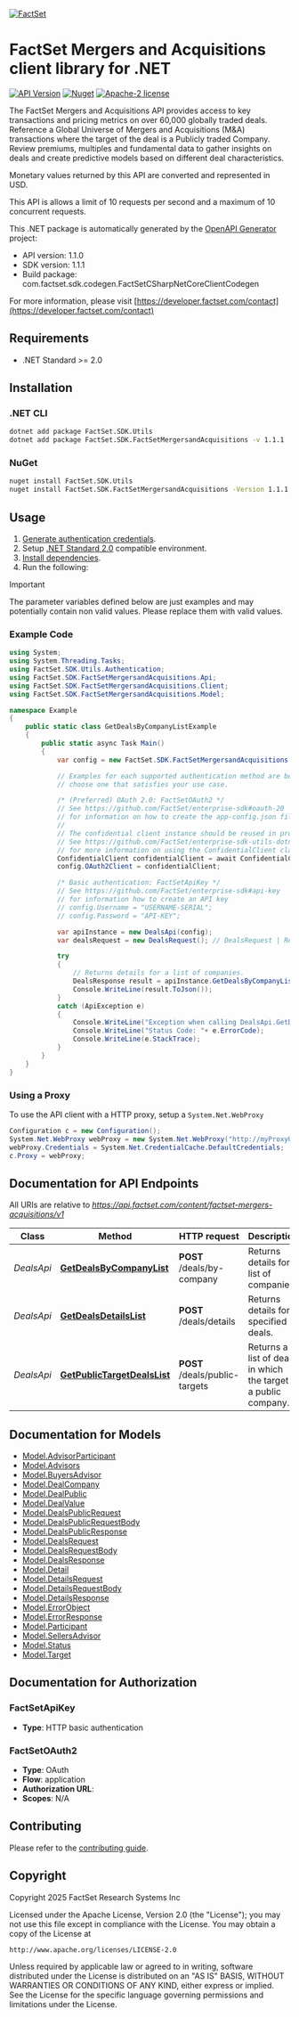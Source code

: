 [![FactSet](https://raw.githubusercontent.com/factset/enterprise-sdk/main/docs/images/factset-logo.svg)](https://www.factset.com)

# FactSet Mergers and Acquisitions client library for .NET

[![API Version](https://img.shields.io/badge/api-v1.1.0-blue)](https://developer.factset.com/api-catalog/factset-mergers-acquisitions-api)
[![Nuget](https://img.shields.io/badge/nuget-v1.1.1-orange)](https://www.nuget.org/packages/FactSet.SDK.FactSetMergersandAcquisitions/1.1.1)
[![Apache-2 license](https://img.shields.io/badge/license-Apache2-brightgreen.svg)](https://www.apache.org/licenses/LICENSE-2.0)

The FactSet Mergers and Acquisitions API provides access to key transactions and pricing metrics on over 60,000 globally traded deals. Reference a Global Universe of Mergers and Acquisitions (M&A) transactions where the target of the deal is a Publicly traded Company. Review premiums, multiples and fundamental data to gather insights on deals and create predictive models based on different deal characteristics.

  Monetary values returned by this API are converted and represented in USD.

  This API is allows a limit of 10 requests per second and a maximum of 10 concurrent requests.


This .NET package is automatically generated by the [OpenAPI Generator](https://openapi-generator.tech) project:

- API version: 1.1.0
- SDK version: 1.1.1
- Build package: com.factset.sdk.codegen.FactSetCSharpNetCoreClientCodegen

For more information, please visit [https://developer.factset.com/contact](https://developer.factset.com/contact)

## Requirements

* .NET Standard >= 2.0

## Installation

### .NET CLI

```bash
dotnet add package FactSet.SDK.Utils
dotnet add package FactSet.SDK.FactSetMergersandAcquisitions -v 1.1.1
```

### NuGet

```bash
nuget install FactSet.SDK.Utils
nuget install FactSet.SDK.FactSetMergersandAcquisitions -Version 1.1.1
```

## Usage

1. [Generate authentication credentials](../../../../README.md#authentication).
2. Setup [.NET Standard 2.0](https://docs.microsoft.com/en-us/dotnet/standard/net-standard?tabs=net-standard-2-0) compatible environment.
3. [Install dependencies](#installation).
4. Run the following:

> [!IMPORTANT]
> The parameter variables defined below are just examples and may potentially contain non valid values. Please replace them with valid values.

### Example Code

```csharp
using System;
using System.Threading.Tasks;
using FactSet.SDK.Utils.Authentication;
using FactSet.SDK.FactSetMergersandAcquisitions.Api;
using FactSet.SDK.FactSetMergersandAcquisitions.Client;
using FactSet.SDK.FactSetMergersandAcquisitions.Model;

namespace Example
{
    public static class GetDealsByCompanyListExample
    {
        public static async Task Main()
        {
            var config = new FactSet.SDK.FactSetMergersandAcquisitions.Client.Configuration();

            // Examples for each supported authentication method are below,
            // choose one that satisfies your use case.

            /* (Preferred) OAuth 2.0: FactSetOAuth2 */
            // See https://github.com/FactSet/enterprise-sdk#oauth-20
            // for information on how to create the app-config.json file
            //
            // The confidential client instance should be reused in production environments.
            // See https://github.com/FactSet/enterprise-sdk-utils-dotnet#authentication
            // for more information on using the ConfidentialClient class
            ConfidentialClient confidentialClient = await ConfidentialClient.CreateAsync("/path/to/app-config.json");
            config.OAuth2Client = confidentialClient;

            /* Basic authentication: FactSetApiKey */
            // See https://github.com/FactSet/enterprise-sdk#api-key
            // for information how to create an API key
            // config.Username = "USERNAME-SERIAL";
            // config.Password = "API-KEY";

            var apiInstance = new DealsApi(config);
            var dealsRequest = new DealsRequest(); // DealsRequest | Request object for `Deals`.

            try
            {
                // Returns details for a list of companies.
                DealsResponse result = apiInstance.GetDealsByCompanyList(dealsRequest);
                Console.WriteLine(result.ToJson());
            }
            catch (ApiException e)
            {
                Console.WriteLine("Exception when calling DealsApi.GetDealsByCompanyList: " + e.Message );
                Console.WriteLine("Status Code: "+ e.ErrorCode);
                Console.WriteLine(e.StackTrace);
            }
        }
    }
}
```

### Using a Proxy

To use the API client with a HTTP proxy, setup a `System.Net.WebProxy`

```csharp
Configuration c = new Configuration();
System.Net.WebProxy webProxy = new System.Net.WebProxy("http://myProxyUrl:80/");
webProxy.Credentials = System.Net.CredentialCache.DefaultCredentials;
c.Proxy = webProxy;
```

## Documentation for API Endpoints

All URIs are relative to *https://api.factset.com/content/factset-mergers-acquisitions/v1*

Class | Method | HTTP request | Description
------------ | ------------- | ------------- | -------------
*DealsApi* | [**GetDealsByCompanyList**](https://github.com/FactSet/enterprise-sdk/tree/main/code/dotnet/FactSetMergersandAcquisitions/v1/docs/DealsApi.md#getdealsbycompanylist) | **POST** /deals/by-company | Returns details for a list of companies.
*DealsApi* | [**GetDealsDetailsList**](https://github.com/FactSet/enterprise-sdk/tree/main/code/dotnet/FactSetMergersandAcquisitions/v1/docs/DealsApi.md#getdealsdetailslist) | **POST** /deals/details | Returns details for specified deals.
*DealsApi* | [**GetPublicTargetDealsList**](https://github.com/FactSet/enterprise-sdk/tree/main/code/dotnet/FactSetMergersandAcquisitions/v1/docs/DealsApi.md#getpublictargetdealslist) | **POST** /deals/public-targets | Returns a list of deals in which the target is a public company.


## Documentation for Models

 - [Model.AdvisorParticipant](https://github.com/FactSet/enterprise-sdk/tree/main/code/dotnet/FactSetMergersandAcquisitions/v1/docs/AdvisorParticipant.md)
 - [Model.Advisors](https://github.com/FactSet/enterprise-sdk/tree/main/code/dotnet/FactSetMergersandAcquisitions/v1/docs/Advisors.md)
 - [Model.BuyersAdvisor](https://github.com/FactSet/enterprise-sdk/tree/main/code/dotnet/FactSetMergersandAcquisitions/v1/docs/BuyersAdvisor.md)
 - [Model.DealCompany](https://github.com/FactSet/enterprise-sdk/tree/main/code/dotnet/FactSetMergersandAcquisitions/v1/docs/DealCompany.md)
 - [Model.DealPublic](https://github.com/FactSet/enterprise-sdk/tree/main/code/dotnet/FactSetMergersandAcquisitions/v1/docs/DealPublic.md)
 - [Model.DealValue](https://github.com/FactSet/enterprise-sdk/tree/main/code/dotnet/FactSetMergersandAcquisitions/v1/docs/DealValue.md)
 - [Model.DealsPublicRequest](https://github.com/FactSet/enterprise-sdk/tree/main/code/dotnet/FactSetMergersandAcquisitions/v1/docs/DealsPublicRequest.md)
 - [Model.DealsPublicRequestBody](https://github.com/FactSet/enterprise-sdk/tree/main/code/dotnet/FactSetMergersandAcquisitions/v1/docs/DealsPublicRequestBody.md)
 - [Model.DealsPublicResponse](https://github.com/FactSet/enterprise-sdk/tree/main/code/dotnet/FactSetMergersandAcquisitions/v1/docs/DealsPublicResponse.md)
 - [Model.DealsRequest](https://github.com/FactSet/enterprise-sdk/tree/main/code/dotnet/FactSetMergersandAcquisitions/v1/docs/DealsRequest.md)
 - [Model.DealsRequestBody](https://github.com/FactSet/enterprise-sdk/tree/main/code/dotnet/FactSetMergersandAcquisitions/v1/docs/DealsRequestBody.md)
 - [Model.DealsResponse](https://github.com/FactSet/enterprise-sdk/tree/main/code/dotnet/FactSetMergersandAcquisitions/v1/docs/DealsResponse.md)
 - [Model.Detail](https://github.com/FactSet/enterprise-sdk/tree/main/code/dotnet/FactSetMergersandAcquisitions/v1/docs/Detail.md)
 - [Model.DetailsRequest](https://github.com/FactSet/enterprise-sdk/tree/main/code/dotnet/FactSetMergersandAcquisitions/v1/docs/DetailsRequest.md)
 - [Model.DetailsRequestBody](https://github.com/FactSet/enterprise-sdk/tree/main/code/dotnet/FactSetMergersandAcquisitions/v1/docs/DetailsRequestBody.md)
 - [Model.DetailsResponse](https://github.com/FactSet/enterprise-sdk/tree/main/code/dotnet/FactSetMergersandAcquisitions/v1/docs/DetailsResponse.md)
 - [Model.ErrorObject](https://github.com/FactSet/enterprise-sdk/tree/main/code/dotnet/FactSetMergersandAcquisitions/v1/docs/ErrorObject.md)
 - [Model.ErrorResponse](https://github.com/FactSet/enterprise-sdk/tree/main/code/dotnet/FactSetMergersandAcquisitions/v1/docs/ErrorResponse.md)
 - [Model.Participant](https://github.com/FactSet/enterprise-sdk/tree/main/code/dotnet/FactSetMergersandAcquisitions/v1/docs/Participant.md)
 - [Model.SellersAdvisor](https://github.com/FactSet/enterprise-sdk/tree/main/code/dotnet/FactSetMergersandAcquisitions/v1/docs/SellersAdvisor.md)
 - [Model.Status](https://github.com/FactSet/enterprise-sdk/tree/main/code/dotnet/FactSetMergersandAcquisitions/v1/docs/Status.md)
 - [Model.Target](https://github.com/FactSet/enterprise-sdk/tree/main/code/dotnet/FactSetMergersandAcquisitions/v1/docs/Target.md)


## Documentation for Authorization


### FactSetApiKey

- **Type**: HTTP basic authentication


### FactSetOAuth2

- **Type**: OAuth
- **Flow**: application
- **Authorization URL**: 
- **Scopes**: N/A


## Contributing

Please refer to the [contributing guide](../../../../CONTRIBUTING.md).

## Copyright

Copyright 2025 FactSet Research Systems Inc

Licensed under the Apache License, Version 2.0 (the "License");
you may not use this file except in compliance with the License.
You may obtain a copy of the License at

    http://www.apache.org/licenses/LICENSE-2.0

Unless required by applicable law or agreed to in writing, software
distributed under the License is distributed on an "AS IS" BASIS,
WITHOUT WARRANTIES OR CONDITIONS OF ANY KIND, either express or implied.
See the License for the specific language governing permissions and
limitations under the License.
